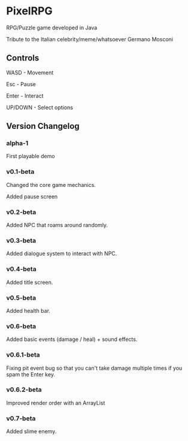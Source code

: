 # PixelRPG
RPG/Puzzle game developed in Java

Tribute to the Italian celebrity/meme/whatsoever Germano Mosconi

## Controls
WASD - Movement

Esc - Pause

Enter - Interact

UP/DOWN - Select options

## Version Changelog
### alpha-1
First playable demo

### v0.1-beta
Changed the core game mechanics.

Added pause screen

### v0.2-beta
Added NPC that roams around randomly.

### v0.3-beta
Added dialogue system to interact with NPC.

### v0.4-beta
Added title screen.

### v0.5-beta
Added health bar.

### v0.6-beta
Added basic events (damage / heal) + sound effects.

### v0.6.1-beta
Fixing pit event bug so that you can't take damage multiple times if you spam the Enter key.

### v0.6.2-beta
Improved render order with an ArrayList

### v0.7-beta
Added slime enemy.
